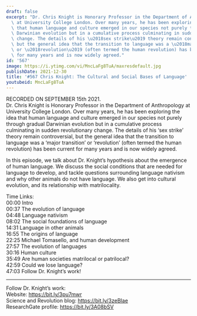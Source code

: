 ```yaml
---
draft: false
excerpt: "Dr. Chris Knight is Honorary Professor in the Department of Anthropology\
  \ at University College London. Over many years, he has been exploring the idea\
  \ that human language and culture emerged in our species not purely through gradual\
  \ Darwinian evolution but in a cumulative process culminating in sudden revolutionary\
  \ change. The details of his \u2018sex strike\u2019 theory remain controversial,\
  \ but the general idea that the transition to language was a \u2018major transition\u2019\
  \ or \u2018revolution\u2019 (often termed the human revolution) has been current\
  \ for many years and is now widely agreed."
id: '567'
image: https://i.ytimg.com/vi/MncLaFg8TuA/maxresdefault.jpg
publishDate: 2021-12-30
title: '#567 Chris Knight: The Cultural and Social Bases of Language'
youtubeid: MncLaFg8TuA
---
```

RECORDED ON SEPTEMBER 15th 2021.  
Dr. Chris Knight is Honorary Professor in the Department of Anthropology at University College London. Over many years, he has been exploring the idea that human language and culture emerged in our species not purely through gradual Darwinian evolution but in a cumulative process culminating in sudden revolutionary change. The details of his ‘sex strike’ theory remain controversial, but the general idea that the transition to language was a ‘major transition’ or ‘revolution’ (often termed the human revolution) has been current for many years and is now widely agreed.

In this episode, we talk about Dr. Knight’s hypothesis about the emergence of human language. We discuss the social conditions that are needed for language to develop, and tackle questions surrounding language nativism and why other animals do not have language. We also get into cultural evolution, and its relationship with matrilocality.

Time Links:  
00:00 Intro  
00:37  The evolution of language  
04:48  Language nativism  
08:02  The social foundations of language  
14:31  Language in other animals  
16:55  The origins of language  
22:25  Michael Tomasello, and human development  
27:57  The evolution of languages  
30:16  Human culture  
35:49  Are human societies matrilocal or patrilocal?  
42:59  Could we lose language?  
47:03  Follow Dr. Knight’s work!

---

Follow Dr. Knight’s work:  
Website: https://bit.ly/3pu7mwr  
Science and Revolution blog: https://bit.ly/3zeBIae  
ResearchGate profile: https://bit.ly/3A08bSV

